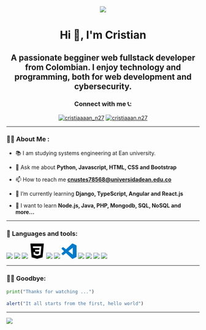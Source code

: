 <div align="center">
    <img src="https://media.giphy.com/media/ZVik7pBtu9dNS/giphy.gif" width="300" />
    <h1>Hi 👋, I'm Cristian</h1>
    <h2>A passionate begginer web fullstack developer from Colombian. I enjoy technology and programming, both for web development and cybersecurity.</h2>
</div>
<div align="center">
  <h3>Connect with me 📞:</h3>
  <p>
    <a href="https://twitter.com/cristiaaaan_n27" target="blank"><img align="center" src="https://github.com/simple-icons/simple-icons/blob/master/icons/twitter.svg" alt="cristiaaaan_n27" height="40" width="50" /></a>
    <a href="https://instagram.com/cristiannustes27" target="blank"><img align="center" src="https://github.com/simple-icons/simple-icons/blob/master/icons/instagram.svg" alt="cristiaaan.n27" height="40" width="50" /></a>
  </p>
</div>

---

### 👨‍💻 About Me :

- 📚 I am studying systems engineering at Ean university. 

- 💬 Ask me about **Python, Javascript, HTML, CSS and Bootstrap**

- 📫 How to reach me **cnustes78568@universidadean.edu.co**

- 🌱 I’m currently learning **Django, TypeScript, Angular and React.js**

- 🔮 I want to learn **Node.js, Java, PHP, Mongodb, SQL, NoSQL and more...**

---

### 🔧 Languages and tools:  

<code><img height="40" src="https://github.com/simple-icons/simple-icons/blob/master/icons/javascript.svg"></code>
<code><img height="40" src="https://github.com/simple-icons/simple-icons/blob/master/icons/python.svg"></code>
<code><img height="40" src="https://github.com/simple-icons/simple-icons/blob/master/icons/trello.svg"></code>
<code><img height="40" src="https://github.com/simple-icons/simple-icons/blob/develop/icons/css3.svg"></code>
<code><img height="40" src="https://github.com/simple-icons/simple-icons/blob/master/icons/html5.svg"></code>
<code><img height="40" src="https://github.com/simple-icons/simple-icons/blob/master/icons/slack.svg"></code>
<code><img height="40" src="https://github.com/simple-icons/simple-icons/blob/master/icons/visualstudiocode.svg"></code>
<code><img height="40" src="https://github.com/simple-icons/simple-icons/blob/develop/icons/amazonaws.svg"></code>
<code><img height="40" src="https://github.com/simple-icons/simple-icons/blob/master/icons/intellijidea.svg"></code>
<code><img height="40" src="https://github.com/simple-icons/simple-icons/blob/master/icons/sqlite.svg"></code>
<code><img height="40" src="https://github.com/simple-icons/simple-icons/blob/master/icons/mysql.svg"></code>

---

### 👋🏻 Goodbye:
```python
print("Thanks for watching ...")
```
```javascript
alert("It all starts from the first, hello world")
```

---

<img height="30" src="https://img.shields.io/github/license/cristiaaann27/cristiaaann27?style=for-the-badge">
